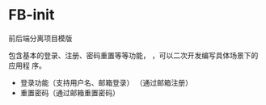 # FB-init
前后端分离项目模版

包含基本的登录、注册、密码重置等等功能，
，可以二次开发编写具体场景下的应用程
序。
- 登录功能（支持用户名、邮箱登录）
  （通过邮箱注册）
- 重置密码（通过邮箱重置密码）

